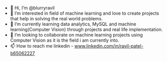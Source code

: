 - 👋 Hi, I’m @blurryravil
- 👀 I’m interested in field of machine learning and love to create projects that help in solving the real world problems.
- 🌱 I’m currently learning data analytics, MySQL and machine learning(Computer Vision) through projects and real life implementation.
- 💞️ I’m looking to collaborate on machine learning projects using Computer Vision as it is the field i am currently into.
- 📫 How to reach me linkedin - www.linkedin.com/in/ravil-patel-b65062227 

<!---
blurryravil/blurryravil is a ✨ special ✨ repository because its `README.md` (this file) appears on your GitHub profile.
You can click the Preview link to take a look at your changes.
--->

